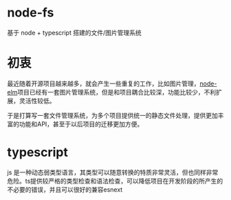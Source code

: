 # node-fs

基于 node + typescript 搭建的文件/图片管理系统

# 初衷

最近随着开源项目越来越多，就会产生一些重复的工作，比如图片管理，[node-elm](https://github.com/bailicangdu/node-elm)项目已经有一套图片管理系统，但是和项目耦合比较深，功能比较少，不利扩展，灵活性较低。

于是打算写一套文件管理系统，为多个项目提供统一的静态文件处理，提供更加丰富的功能和API，甚至于以后项目的迁移更加方便。

# typescript
js 是一种动态弱类型语言，其类型可以随意转换的特质非常灵活，但也同样非常危险。ts提供较严格的类型检查和语法检查，可以降低项目在开发阶段的所产生的不必要的错误，并且可以很好的兼容esnext
